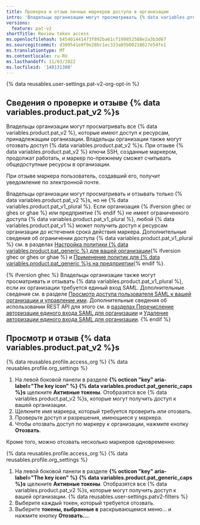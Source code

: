 ```yaml
---
title: Проверка и отзыв личных маркеров доступа в организации
intro: 'Владельцы организации могут просматривать {% data variables.product.pat_v2 %}, которые могут получить доступ к их организации. Они также могут отозвать доступ к определенным {% data variables.product.pat_v2 %}s.'
versions:
  feature: pat-v2
shortTitle: Review token access
ms.openlocfilehash: b45401441473f892ba61cf199852588e2a3b3d67
ms.sourcegitcommit: d309541e8f0e28bc1ec333a85b00218627e54fe1
ms.translationtype: MT
ms.contentlocale: ru-RU
ms.lasthandoff: 11/03/2022
ms.locfileid: '148131380'
---
```

{% data reusables.user-settings.pat-v2-org-opt-in %}

## Сведения о проверке и отзыве {% data variables.product.pat_v2 %}s

Владельцы организации могут просматривать все {% data variables.product.pat_v2 %}, которые имеют доступ к ресурсам, принадлежащим организации. Владельцы организации также могут отозвать доступ {% data variables.product.pat_v2 %}s. При отзыве {% data variables.product.pat_v2 %} ключи SSH, созданные маркером, продолжат работать, и маркер по-прежнему сможет считывать общедоступные ресурсы в организации.

При отзыве маркера пользователь, создавший его, получит уведомление по электронной почте.

Владельцы организации могут просматривать и отзывать только {% data variables.product.pat_v2 %}s, но не {% data variables.product.pat_v1_plural %}. Если организация {% ifversion ghec or ghes or ghae %} или предприятие {% endif %} не имеет ограниченного доступа {% data variables.product.pat_v1_plural %}, любой {% data variables.product.pat_v1 %} может получить доступ к ресурсам организации до истечения срока действия маркера. Дополнительные сведения об ограничении доступа {% data variables.product.pat_v1_plural %} см. в разделах [Настройка политики {% data variables.product.pat_generic %} для вашей организации](/organizations/managing-programmatic-access-to-your-organization/setting-a-personal-access-token-policy-for-your-organization){% ifversion ghec or ghes or ghae %} и [Применение политик для {% data variables.product.pat_generic %}s на предприятии](/admin/policies/enforcing-policies-for-your-enterprise/enforcing-policies-for-personal-access-tokens-in-your-enterprise){% endif %}.

{% ifversion ghec %} Владельцы организации также могут просматривать и отзывать {% data variables.product.pat_v1_plural %}, если их организации требуется единый вход SAML. Дополнительные сведения см. в разделе [Просмотр доступа пользователя SAML к вашей организации и управление ими](/admin/user-management/managing-users-in-your-enterprise/viewing-and-managing-a-users-saml-access-to-your-enterprise#viewing-and-revoking-authorized-credentials). Дополнительные сведения об использовании REST API для этого см. в [разделах Перечисление авторизации единого входа SAML для организации](/rest/orgs/orgs#list-saml-sso-authorizations-for-an-organization) и [Удаление авторизации единого входа SAML для организации](/rest/orgs/orgs#remove-a-saml-sso-authorization-for-an-organization). {% endif %}

## Просмотр и отзыв {% data variables.product.pat_v2 %}s

{% data reusables.profile.access_org %} {% data reusables.profile.org_settings %}
1. На левой боковой панели в разделе **{% octicon "key" aria-label="The key icon" %} {% data variables.product.pat_generic_caps %}s** щелкните **Активные токены**. Отобразятся все {% data variables.product.pat_v2 %}s, которые могут получить доступ к вашей организации.
1. Щелкните имя маркера, который требуется проверить или отозвать.
1. Проверьте доступ и разрешения, имеющиеся у маркера.
1. Чтобы отозвать доступ по маркеру к организации, нажмите кнопку **Отозвать**.

Кроме того, можно отозвать несколько маркеров одновременно:

{% data reusables.profile.access_org %} {% data reusables.profile.org_settings %}
1. На левой боковой панели в разделе **{% octicon "key" aria-label="The key icon" %} {% data variables.product.pat_generic_caps %}s** щелкните **Активные токены**. Отобразятся все {% data variables.product.pat_v2 %}s, которые могут получить доступ к вашей организации.
{% data reusables.user-settings.patv2-filters %}
1. Выберите каждый токен, который требуется отозвать.
1. Выберите **токены, выбранные в** раскрывающемся меню... и нажмите кнопку **Отозвать...**.

